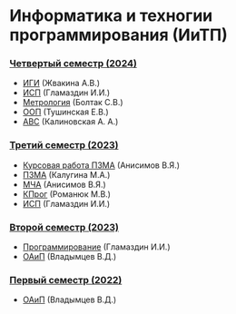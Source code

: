 # Информатика и техногии программирования (ИиТП)

### [Четвертый семестр (2024)](https://github.com/JankerPlay/BSUIR-Labs/tree/main/%D1%81%D0%B5%D0%BC%D0%B5%D1%81%D1%82%D1%80%204)
- [ИГИ](https://github.com/JankerPlay/BSUIR-Labs/tree/main/%D1%81%D0%B5%D0%BC%D0%B5%D1%81%D1%82%D1%80%204/%D0%98%D0%93%D0%98/253504_Frolenko_28/IGI%20and%20STRWEB) (Жвакина А.В.)
- [ИСП](https://github.com/JankerPlay/BSUIR-Labs/tree/main/%D1%81%D0%B5%D0%BC%D0%B5%D1%81%D1%82%D1%80%204/%D0%98%D0%A1%D0%9F) (Гламаздин И.И.)
- [Метрология](https://github.com/JankerPlay/BSUIR-Labs/tree/main/%D1%81%D0%B5%D0%BC%D0%B5%D1%81%D1%82%D1%80%204/%D0%9C%D0%B5%D1%82%D1%80%D0%BE%D0%BB%D0%BE%D0%B3%D0%B8%D1%8F) (Болтак С.В.)
- [ООП](https://github.com/JankerPlay/BSUIR-Labs/tree/main/%D1%81%D0%B5%D0%BC%D0%B5%D1%81%D1%82%D1%80%204/%D0%9E%D0%9E%D0%9F) (Тушинская Е.В.)
- [АВС](https://github.com/JankerPlay/BSUIR-Labs/tree/main/%D1%81%D0%B5%D0%BC%D0%B5%D1%81%D1%82%D1%80%204/%D0%90%D0%92%D0%A1) (Калиновская А. А.)
### [Третий семестр (2023)](https://github.com/JankerPlay/BSUIR-Labs/tree/main/%D1%81%D0%B5%D0%BC%D0%B5%D1%81%D1%82%D1%80%203)
- [Курсовая работа ПЗМА](https://github.com/JankerPlay/BSUIR-Labs/tree/main/%D1%81%D0%B5%D0%BC%D0%B5%D1%81%D1%82%D1%80%203/%D0%9F%D0%97%D0%9C%D0%90/%20course_work) (Анисимов В.Я.)
- [ПЗМА](https://github.com/JankerPlay/BSUIR-Labs/tree/main/%D1%81%D0%B5%D0%BC%D0%B5%D1%81%D1%82%D1%80%203/%D0%9F%D0%97%D0%9C%D0%90) (Калугина М.А.)
- [МЧА](https://github.com/JankerPlay/BSUIR-Labs/tree/main/%D1%81%D0%B5%D0%BC%D0%B5%D1%81%D1%82%D1%80%203/%D0%9C%D0%A7%D0%90) (Анисимов В.Я.)
- [КПрог](https://github.com/JankerPlay/BSUIR-Labs/tree/main/%D1%81%D0%B5%D0%BC%D0%B5%D1%81%D1%82%D1%80%203/%D0%9A%D0%9F%D1%80%D0%BE%D0%B3) (Романюк М.В.)
- [ИСП](https://github.com/JankerPlay/BSUIR-Labs/tree/main/%D1%81%D0%B5%D0%BC%D0%B5%D1%81%D1%82%D1%80%203/%D0%98%D0%A1%D0%9F) (Гламаздин И.И.)
### [Второй семестр (2023)](https://github.com/JankerPlay/BSUIR-Labs/tree/main/%D1%81%D0%B5%D0%BC%D0%B5%D1%81%D1%82%D1%80%202)
- [Программирование](https://github.com/JankerPlay/BSUIR-Labs/tree/main/%D1%81%D0%B5%D0%BC%D0%B5%D1%81%D1%82%D1%80%202/%D0%9F%D1%80%D0%BE%D0%B3%D1%80%D0%B0%D0%BC%D0%BC%D0%B8%D1%80%D0%BE%D0%B2%D0%B0%D0%BD%D0%B8%D0%B5) (Гламаздин И.И.)
- [ОАиП](https://github.com/JankerPlay/BSUIR-Labs/tree/main/%D1%81%D0%B5%D0%BC%D0%B5%D1%81%D1%82%D1%80%202/%D0%9E%D0%90%D0%B8%D0%9F) (Владымцев В.Д.)
### [Первый семестр (2022)](https://github.com/JankerPlay/BSUIR-Labs/tree/main/%D1%81%D0%B5%D0%BC%D0%B5%D1%81%D1%82%D1%80%201)
- [ОАиП](https://github.com/JankerPlay/BSUIR-Labs/tree/main/%D1%81%D0%B5%D0%BC%D0%B5%D1%81%D1%82%D1%80%201/%D0%9E%D0%90%D0%B8%D0%9F) (Владымцев В.Д.)
